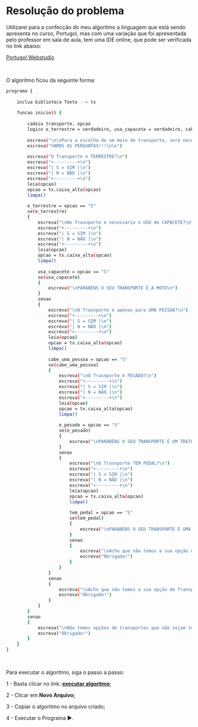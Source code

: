 # Resolução do problema

Utilizarei para a confecção do meu algoritmo a linguagem que está sendo apresenta no curso, Portugol, mas com uma variação que foi apresentada pelo professor em sala de aula, tem uma IDE online, que pode ser verificada no link abaixo:

[Portugol Webstudio](https://portugol-webstudio.dgadelha.xyz/ide)

<br>

O algoritmo ficou da seguinte forma:

```bash
programa {
    
    inclua biblioteca Texto --> tx
    
	funcao inicio() {
		
		cadeia transporte, opcao
		logico e_terrestre = verdadeiro, usa_capacete = verdadeiro, cabe_uma_pessoa = verdadeiro, e_pesado = verdadeiro, tem_pedal = verdadeiro
		
		escreva("\n\nPara a escolha de um meio de transporte, será necessário você responder algumas perguntas\n")
		escreva("VAMOS AS PERGUNTAS!!!\n\n")
		
		escreva("O Transporte é TERRESTRE?\n")
		escreva("+---------+\n")
		escreva("| S = SIM |\n")
		escreva("| N = NÃO |\n")
		escreva("+---------+\n")
		leia(opcao)
		opcao = tx.caixa_alta(opcao)
		limpa()
		
		e_terrestre = opcao == "S"
		se(e_terrestre)
		{
		    escreva("\nNo Trasnporte é necessário o USO de CAPACETE?\n")
		    escreva("+---------+\n")
		    escreva("| S = SIM |\n")
		    escreva("| N = NÃO |\n")
		    escreva("+---------+\n")
		    leia(opcao)
		    opcao = tx.caixa_alta(opcao)
		    limpa()
		    
		    usa_capacete = opcao == "S"
		    se(usa_capacete)
		    {
		        escreva("\nPARABÉNS O SEU TRANSPORTE É A MOTO\n")
		    }
		    senao
		    {
		        escreva("\nO Trasnporte é apenas para UMA PESSOA?\n")
		        escreva("+---------+\n")
		        escreva("| S = SIM |\n")
		        escreva("| N = NÃO |\n")
		        escreva("+---------+\n")
		        leia(opcao)
		        opcao = tx.caixa_alta(opcao)
		        limpa()
		        
		        cabe_uma_pessoa = opcao == "S"
		        se(cabe_uma_pessoa)
		        {
		            escreva("\nO Trasnporte é PESADO?\n")
		            escreva("+---------+\n")
		            escreva("| S = SIM |\n")
		            escreva("| N = NÃO |\n")
		            escreva("+---------+\n")
		            leia(opcao)
		            opcao = tx.caixa_alta(opcao)
		            limpa()
		            
		            e_pesado = opcao == "S"
		            se(e_pesado)
		            {
		                escreva("\nPARABÉNS O SEU TRANSPORTE É UM TRATOR\n")
		            }
		            senao
		            {
		                escreva("\nO Trasnporte TEM PEDAL?\n")
    		            escreva("+---------+\n")
    		            escreva("| S = SIM |\n")
    		            escreva("| N = NÃO |\n")
    		            escreva("+---------+\n")
    		            leia(opcao)
    		            opcao = tx.caixa_alta(opcao)
    		            limpa()
    		            
    		            tem_pedal = opcao == "S"
    		            se(tem_pedal)
    		            {
    		                escreva("\nPARABÉNS O SEU TRANSPORTE É UMA BICICLETA\n")
    		            }
    		            senao
    		            {
    		                escreva("\nAcho que não temos a sua opção de Transporte!\n")
		                    escreva("Obrigado!")
    		            }
		            }
		        }
		        senao
		        {
		            escreva("\nAcho que não temos a sua opção de Transporte!\n")
		            escreva("Obrigado!")
		        }
		    }
		}
		senao
		{
		    escreva("\nNão temos opções de transportes que não sejam terrestres\n")
		    escreva("Obrigado!")
		}
	}
}
```

<br>

Para executar o algoritmo, siga o passo a passo:

1 - Basta clicar no link: [**executar algoritmo**](https://portugol-webstudio.dgadelha.xyz/ide);

2 - Clicar em **Novo Arquivo;**

3 - Copiar o algoritmo no arquivo criado;

4 - Executar o Programa ▶️.
